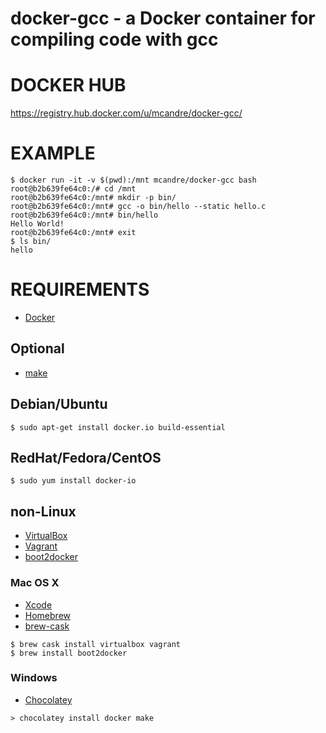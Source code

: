 # docker-gcc - a Docker container for compiling code with gcc

# DOCKER HUB

https://registry.hub.docker.com/u/mcandre/docker-gcc/

# EXAMPLE

```
$ docker run -it -v $(pwd):/mnt mcandre/docker-gcc bash
root@b2b639fe64c0:/# cd /mnt
root@b2b639fe64c0:/mnt# mkdir -p bin/
root@b2b639fe64c0:/mnt# gcc -o bin/hello --static hello.c
root@b2b639fe64c0:/mnt# bin/hello
Hello World!
root@b2b639fe64c0:/mnt# exit
$ ls bin/
hello
```

# REQUIREMENTS

* [Docker](https://www.docker.com/)

## Optional

* [make](http://www.gnu.org/software/make/)

## Debian/Ubuntu

```
$ sudo apt-get install docker.io build-essential
```

## RedHat/Fedora/CentOS

```
$ sudo yum install docker-io
```

## non-Linux

* [VirtualBox](https://www.virtualbox.org/)
* [Vagrant](https://www.vagrantup.com/)
* [boot2docker](http://boot2docker.io/)

### Mac OS X

* [Xcode](http://itunes.apple.com/us/app/xcode/id497799835?ls=1&mt=12)
* [Homebrew](http://brew.sh/)
* [brew-cask](http://caskroom.io/)

```
$ brew cask install virtualbox vagrant
$ brew install boot2docker
```

### Windows

* [Chocolatey](https://chocolatey.org/)

```
> chocolatey install docker make
```
